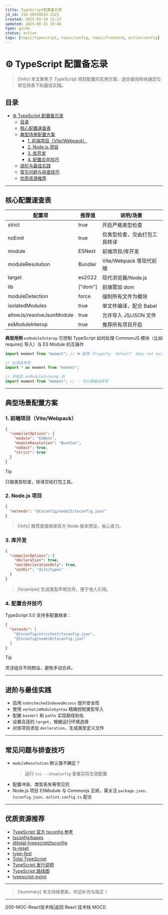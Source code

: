 ```yaml
---
title: TypeScript配置备忘录
jd_id: J10-20250519-1523
created: 2025-05-19 15:23
updated: 2025-06-15 19:46
type: guide
status: active
tags: [topic/typescript, topic/config, topic/frontend, action/config]
---
```


# ⚙️ TypeScript 配置备忘录

> [!info]
> 本文聚焦于 TypeScript 项目配置的实用方案，适合查阅和快速定位常见场景下的最佳实践。

## 目录

- [⚙️ TypeScript 配置备忘录](#️-typescript-配置备忘录)
  - [目录](#目录)
  - [核心配置速查表](#核心配置速查表)
  - [典型场景配置方案](#典型场景配置方案)
    - [1. 前端项目（Vite/Webpack）](#1-前端项目vitewebpack)
    - [2. Node.js 项目](#2-nodejs-项目)
    - [3. 库开发](#3-库开发)
    - [4. 配置合并技巧](#4-配置合并技巧)
  - [进阶与最佳实践](#进阶与最佳实践)
  - [常见问题与排查技巧](#常见问题与排查技巧)
  - [优质资源推荐](#优质资源推荐)

---

## 核心配置速查表

| 配置项                    | 推荐值  | 说明/场景                    |
| ------------------------- | ------- | ---------------------------- |
| strict                    | true    | 开启严格类型检查             |
| noEmit                    | true    | 仅类型检查，交由打包工具转译 |
| module                    | ESNext  | 前端项目/库开发              |
| moduleResolution          | Bundler | Vite/Webpack 等现代前端      |
| target                    | es2022  | 现代浏览器/Node.js           |
| lib                       | ["dom"] | 前端需加 dom                 |
| moduleDetection           | force   | 强制所有文件为模块           |
| isolatedModules           | true    | 单文件编译，配合 Babel       |
| allowJs/resolveJsonModule | true    | 允许导入 JS/JSON 文件        |
| esModuleInterop           | true    | 推荐所有项目开启             |

**典型用例**
`esModuleInterop` 它控制 TypeScript 如何处理 CommonJS 模块（比如 require() 导入）与 ES Module 的互操作

```ts
import moment from "moment"; // ❌ 报错：Property 'default' does not exist

// 必须这样写
import * as moment from "moment";

// 开启后 esModuleInterop 后
import moment from "moment"; // ✅ 可以直接这样写
```

---

## 典型场景配置方案

### 1. 前端项目（Vite/Webpack）

```json
{
  "compilerOptions": {
    "module": "ESNext",
    "moduleResolution": "Bundler",
    "noEmit": true,
    "strict": true
  }
}
```

> [!tip]
> 只做类型检查，转译交给打包工具。

### 2. Node.js 项目

```json
{
  "extends": "@tsconfig/node22/tsconfig.json"
}
```

> [!info]
> 推荐直接继承官方 Node 版本预设，省心省力。

### 3. 库开发

```json
{
  "compilerOptions": {
    "declaration": true,
    "emitDeclarationOnly": true,
    "outDir": "dist/types"
  }
}
```

> [!example]
> 生成类型声明文件，便于他人引用。

### 4. 配置合并技巧

TypeScript 5.0 支持多配置继承：

```json
{
  "extends": [
    "@tsconfig/strictest/tsconfig.json",
    "@tsconfig/node18/tsconfig.json"
  ]
}
```

> [!tip]
> 灵活组合不同预设，避免手动合并。

---

## 进阶与最佳实践

- 启用 `noUncheckedIndexedAccess` 提升安全性
- 使用 `verbatimModuleSyntax` 精确控制类型导入
- 配置 `baseUrl` 和 `paths` 实现路径别名
- 设置合适的 `target`，根据运行环境选择
- 对库项目添加 `declaration`，生成类型定义文件

---

## 常见问题与排查技巧

- `moduleResolution` 默认值不确定？
  > 运行 `tsc --showConfig` 查看实际生效配置
- 配置冲突、类型丢失等常见坑
- Node.js 项目 ESModule 与 Commonjs 互转，需关注 `package.json`、`tsconfig.json`、`eslint.config.ts` 配合

---

## 优质资源推荐

- [TypeScript 官方 tsconfig 参考](https://www.typescriptlang.org/tsconfig)
- [tsconfig/bases](https://github.com/tsconfig/bases)
- [@total-typescript/tsconfig](https://github.com/total-typescript/tsconfig)
- [ts-reset](https://github.com/total-typescript/ts-reset)
- [type-fest](https://github.com/sindresorhus/type-fest)
- [Total TypeScript](https://www.totaltypescript.com/)
- [TypeScript 发行说明](https://devblogs.microsoft.com/typescript/)
- [TypeScript 路线图](https://github.com/microsoft/TypeScript/wiki/Roadmap)
- [typescript-eslint](https://typescript-eslint.io/)

---

> [!summary]
> 本文持续更新，欢迎补充与指正！

---

[[00-MOC-React技术栈|返回 React 技术栈 MOC]]
